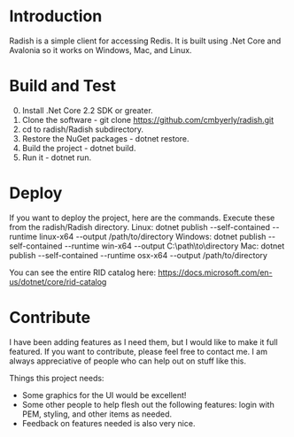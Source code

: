 # Introduction 
Radish is a simple client for accessing Redis. It is built using .Net Core and Avalonia so it works on Windows, Mac, and Linux.

# Build and Test
0. Install .Net Core 2.2 SDK or greater.
1. Clone the software - git clone https://github.com/cmbyerly/radish.git
2. cd to radish/Radish subdirectory.
3. Restore the NuGet packages - dotnet restore.
4. Build the project - dotnet build.
5. Run it - dotnet run.

# Deploy
If you want to deploy the project, here are the commands.  Execute these from the radish/Radish directory.
Linux: dotnet publish --self-contained --runtime linux-x64 --output /path/to/directory
Windows: dotnet publish --self-contained --runtime win-x64 --output C:\path\to\directory
Mac: dotnet publish --self-contained --runtime osx-x64 --output /path/to/directory

You can see the entire RID catalog here: https://docs.microsoft.com/en-us/dotnet/core/rid-catalog

# Contribute
I have been adding features as I need them, but I would like to make it full featured.  If you want to contribute, please feel free to contact me.  I am always appreciative of people who can help out on stuff like this.

Things this project needs:
- Some graphics for the UI would be excellent!
- Some other people to help flesh out the following features: login with PEM, styling, and other items as needed.
- Feedback on features needed is also very nice.
